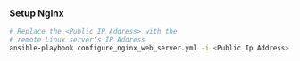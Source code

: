 ### Setup Nginx
```bash
# Replace the <Public IP Address> with the 
# remote Linux server's IP Address
ansible-playbook configure_nginx_web_server.yml -i <Public Ip Address>, -vvv
```
